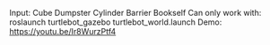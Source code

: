 Input: 
	Cube 
	Dumpster
	Cylinder
	Barrier
	Bookself
	Can only work with:
	roslaunch turtlebot_gazebo turtlebot_world.launch 
	Demo:
https://youtu.be/Ir8WurzPtf4
